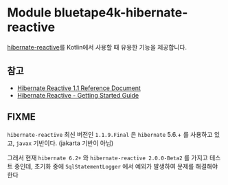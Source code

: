 # Module bluetape4k-hibernate-reactive

[hibernate-reactive](https://hibernate.org/reactive/)를 Kotlin에서 사용할 때 유용한 기능을 제공합니다.

## 참고

* [Hibernate Reactive 1.1 Reference Document](https://hibernate.org/reactive/documentation/1.1/reference/html_single/)
* [Hibernate Reactive - Getting Started Guide](https://thorben-janssen.com/hibernate-reactive-getting-started-guide/)

## FIXME

`hibernate-reactive` 최신 버전인 `1.1.9.Final` 은 `hibernate` 5.6.+ 를 사용하고 있고, `javax` 기반이다. (jakarta 기반이 아님)

그래서 현재 `hibernate 6.2+` 와 `hibernate-reactive 2.0.0-Beta2` 를 가지고 테스트 중인데, 초기화 중에 `SqlStatementLogger` 에서 예외가 발생하여 문제를
해결해야 한다 
